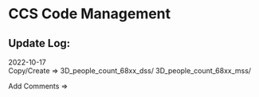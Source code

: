 # CCS Code Management


## Update Log:




2022-10-17  
Copy/Create => 3D_people_count_68xx_dss/  3D_people_count_68xx_mss/

Add Comments =>




